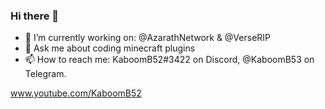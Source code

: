 ### Hi there 👋

- 🔭 I’m currently working on: @AzarathNetwork & @VerseRIP
- 💬 Ask me about coding minecraft plugins
- 📫 How to reach me: KaboomB52#3422 on Discord, @KaboomB53 on Telegram.

www.youtube.com/KaboomB52
